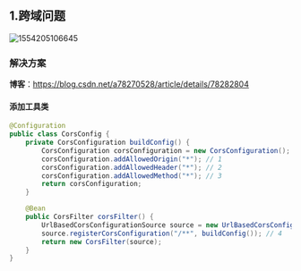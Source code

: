 ## 1.跨域问题

![1554205106645](C:\Users\Administrator\AppData\Roaming\Typora\typora-user-images\1554205106645.png)

### 解决方案

**博客**：https://blog.csdn.net/a78270528/article/details/78282804

#### 添加工具类

```java
@Configuration
public class CorsConfig {
    private CorsConfiguration buildConfig() {
        CorsConfiguration corsConfiguration = new CorsConfiguration();
        corsConfiguration.addAllowedOrigin("*"); // 1
        corsConfiguration.addAllowedHeader("*"); // 2
        corsConfiguration.addAllowedMethod("*"); // 3
        return corsConfiguration;
    }

    @Bean
    public CorsFilter corsFilter() {
        UrlBasedCorsConfigurationSource source = new UrlBasedCorsConfigurationSource();
        source.registerCorsConfiguration("/**", buildConfig()); // 4
        return new CorsFilter(source);
    }
}

```

